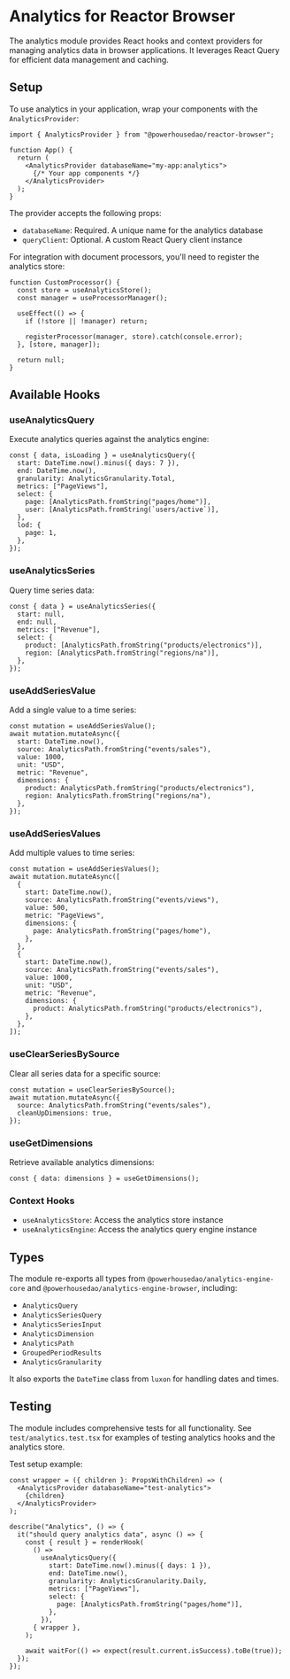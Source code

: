 # Analytics for Reactor Browser

The analytics module provides React hooks and context providers for managing analytics data in browser applications. It leverages React Query for efficient data management and caching.

## Setup

To use analytics in your application, wrap your components with the `AnalyticsProvider`:

```tsx
import { AnalyticsProvider } from "@powerhousedao/reactor-browser";

function App() {
  return (
    <AnalyticsProvider databaseName="my-app:analytics">
      {/* Your app components */}
    </AnalyticsProvider>
  );
}
```

The provider accepts the following props:

- `databaseName`: Required. A unique name for the analytics database
- `queryClient`: Optional. A custom React Query client instance

For integration with document processors, you'll need to register the analytics store:

```tsx
function CustomProcessor() {
  const store = useAnalyticsStore();
  const manager = useProcessorManager();

  useEffect(() => {
    if (!store || !manager) return;

    registerProcessor(manager, store).catch(console.error);
  }, [store, manager]);

  return null;
}
```

## Available Hooks

### useAnalyticsQuery

Execute analytics queries against the analytics engine:

```tsx
const { data, isLoading } = useAnalyticsQuery({
  start: DateTime.now().minus({ days: 7 }),
  end: DateTime.now(),
  granularity: AnalyticsGranularity.Total,
  metrics: ["PageViews"],
  select: {
    page: [AnalyticsPath.fromString("pages/home")],
    user: [AnalyticsPath.fromString(`users/active`)],
  },
  lod: {
    page: 1,
  },
});
```

### useAnalyticsSeries

Query time series data:

```tsx
const { data } = useAnalyticsSeries({
  start: null,
  end: null,
  metrics: ["Revenue"],
  select: {
    product: [AnalyticsPath.fromString("products/electronics")],
    region: [AnalyticsPath.fromString("regions/na")],
  },
});
```

### useAddSeriesValue

Add a single value to a time series:

```tsx
const mutation = useAddSeriesValue();
await mutation.mutateAsync({
  start: DateTime.now(),
  source: AnalyticsPath.fromString("events/sales"),
  value: 1000,
  unit: "USD",
  metric: "Revenue",
  dimensions: {
    product: AnalyticsPath.fromString("products/electronics"),
    region: AnalyticsPath.fromString("regions/na"),
  },
});
```

### useAddSeriesValues

Add multiple values to time series:

```tsx
const mutation = useAddSeriesValues();
await mutation.mutateAsync([
  {
    start: DateTime.now(),
    source: AnalyticsPath.fromString("events/views"),
    value: 500,
    metric: "PageViews",
    dimensions: {
      page: AnalyticsPath.fromString("pages/home"),
    },
  },
  {
    start: DateTime.now(),
    source: AnalyticsPath.fromString("events/sales"),
    value: 1000,
    unit: "USD",
    metric: "Revenue",
    dimensions: {
      product: AnalyticsPath.fromString("products/electronics"),
    },
  },
]);
```

### useClearSeriesBySource

Clear all series data for a specific source:

```tsx
const mutation = useClearSeriesBySource();
await mutation.mutateAsync({
  source: AnalyticsPath.fromString("events/sales"),
  cleanUpDimensions: true,
});
```

### useGetDimensions

Retrieve available analytics dimensions:

```tsx
const { data: dimensions } = useGetDimensions();
```

### Context Hooks

- `useAnalyticsStore`: Access the analytics store instance
- `useAnalyticsEngine`: Access the analytics query engine instance

## Types

The module re-exports all types from `@powerhousedao/analytics-engine-core` and `@powerhousedao/analytics-engine-browser`, including:

- `AnalyticsQuery`
- `AnalyticsSeriesQuery`
- `AnalyticsSeriesInput`
- `AnalyticsDimension`
- `AnalyticsPath`
- `GroupedPeriodResults`
- `AnalyticsGranularity`

It also exports the `DateTime` class from `luxon` for handling dates and times.

## Testing

The module includes comprehensive tests for all functionality. See `test/analytics.test.tsx` for examples of testing analytics hooks and the analytics store.

Test setup example:

```tsx
const wrapper = ({ children }: PropsWithChildren) => (
  <AnalyticsProvider databaseName="test-analytics">
    {children}
  </AnalyticsProvider>
);

describe("Analytics", () => {
  it("should query analytics data", async () => {
    const { result } = renderHook(
      () =>
        useAnalyticsQuery({
          start: DateTime.now().minus({ days: 1 }),
          end: DateTime.now(),
          granularity: AnalyticsGranularity.Daily,
          metrics: ["PageViews"],
          select: {
            page: [AnalyticsPath.fromString("pages/home")],
          },
        }),
      { wrapper },
    );

    await waitFor(() => expect(result.current.isSuccess).toBe(true));
  });
});
```
